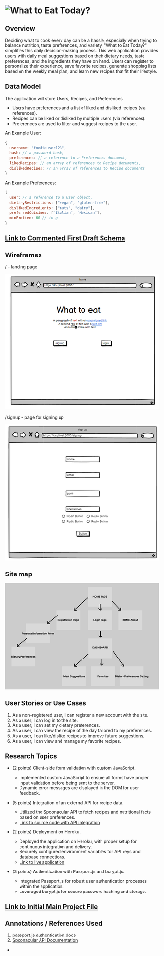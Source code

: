 # ![What to Eat Today?](https://whattoeat-f3667d115c2c.herokuapp.com/)

## Overview

Deciding what to cook every day can be a hassle, especially when trying to balance nutrition, taste preferences, and variety. "What to Eat Today?" simplifies this daily decision-making process. This web application provides users with daily meal suggestions based on their dietary needs, taste preferences, and the ingredients they have on hand. Users can register to personalize their experience, save favorite recipes, generate shopping lists based on the weekly meal plan, and learn new recipes that fit their lifestyle.


## Data Model

The application will store Users, Recipes, and Preferences:

  * Users have preferences and a list of liked and disliked recipes (via references).
  * Recipes can be liked or disliked by multiple users (via references).
  * Preferences are used to filter and suggest recipes to the user.


An Example User:

```javascript
{
  username: "foodieuser123",
  hash: // a password hash,
  preferences: // a reference to a Preferences document,
  likedRecipes: // an array of references to Recipe documents,
  dislikedRecipes: // an array of references to Recipe documents
}

```

An Example Preferences:

```javascript
{
  user: // a reference to a User object,
  dietaryRestrictions: ["vegan", "gluten-free"],
  dislikedIngredients: ["nuts", "dairy"],
  preferredCuisines: ["Italian", "Mexican"],
  minProtien: 60 // in g
}

```


## [Link to Commented First Draft Schema](db.mjs) 


## Wireframes


/ - landing page

![home](documentation/home.png)

/signup - page for signing up

![signup](documentation/signup.png)


## Site map

![site map](documentation/sitemap1.png)

## User Stories or Use Cases

1. As a non-registered user, I can register a new account with the site.
2. As a user, I can log in to the site.
3. As a user, I can set my dietary preferences.
4. As a user, I can view the recipe of the day tailored to my preferences.
5. As a user, I can like/dislike recipes to improve future suggestions.
6. As a user, I can view and manage my favorite recipes.

## Research Topics

* (2 points) Client-side form validation with custom JavaScript.
    * Implemented custom JavaScript to ensure all forms have proper input validation before being sent to the server.
    * Dynamic error messages are displayed in the DOM for user feedback.

* (5 points) Integration of an external API for recipe data.
    * Utilized the Spoonacular API to fetch recipes and nutritional facts based on user preferences.
    * [Link to source code with API integration](https://github.com/nyu-csci-ua-0467-001-002-fall-2023/final-project-MarwanWalid2/blob/0f1b05c69d409196a13146057df1af0ef7e8cc31/app.mjs#L185-L208)

* (2 points) Deployment on Heroku.
    * Deployed the application on Heroku, with proper setup for continuous integration and delivery.
    * Securely configured environment variables for API keys and database connections.
    * [Link to live application](https://whattoeat-f3667d115c2c.herokuapp.com/)

* (3 points) Authentication with Passport.js and bcrypt.js.
    * Integrated Passport.js for robust user authentication processes within the application.
    * Leveraged bcrypt.js for secure password hashing and storage.





## [Link to Initial Main Project File](app.mjs) 



## Annotations / References Used


1. [passport.js authentication docs](http://passportjs.org/docs)
2. [Spoonacular API Documentation](https://spoonacular.com/food-api/docs)
- 

